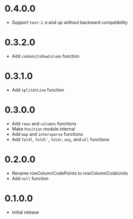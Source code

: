 # 0.4.0.0

- Support `text-2.0` and up without backward compatibility

# 0.3.2.0

- Add `codeUnitsRowColumn` function

# 0.3.1.0

- Add `splitAtLine` function

# 0.3.0.0

- Add `rows` and `columns` functions
- Make `Position` module internal
- Add `map` and `intersperse` functions
- Add `foldl`, `foldl'`, `foldr`, `any`, and `all` functions

# 0.2.0.0

- Rename rowColumnCodePoints to rowColumnCodeUnits
- Add `null` function

# 0.1.0.0

- Initial release
